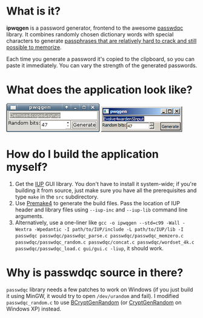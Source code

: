# What is it?

**ipwqgen** is a password generator, frontend to the awesome [passwdqc](http://www.openwall.com/passwdqc/) library. It combines randomly chosen dictionary words with special characters to generate [passphrases that are relatively hard to crack and still possible to memorize](https://www.xkcd.com/936/).

Each time you generate a password it's copied to the clipboard, so you can paste it immediately. You can vary the strength of the generated passwords.

# What does the application look like?

![Linux, GTK2](doc/linux.png)
![Windows 7, classic](doc/win7.png)

# How do I build the application myself?

1. Get the [IUP](http://webserver2.tecgraf.puc-rio.br/iup/) GUI library. You don't have to install it system-wide; if you're building it from source, just make sure you have all the prerequisites and type `make` in the `src` subdirectory.
2. Use [Premake4](https://premake.github.io/download.html#v4) to generate the build files. Pass the location of IUP header and library files using `--iup-inc` and `--iup-lib` command line arguments.
3. Alternatively, use a one-liner like `gcc -o ipwqgen --std=c99 -Wall -Wextra -Wpedantic -I path/to/IUP/include -L path/to/IUP/lib -I passwdqc passwdqc/passwdqc_parse.c passwdqc/passwdqc_memzero.c passwdqc/passwdqc_random.c passwdqc/concat.c passwdqc/wordset_4k.c passwdqc/passwdqc_load.c gui/gui.c -liup`, it should work.

# Why is passwdqc source in there?

`passwdqc` library needs a few patches to work on Windows (if you just build it using MinGW, it would try to open `/dev/urandom` and fail). I modified `passwdqc_random.c` to use [BCryptGenRandom](https://msdn.microsoft.com/en-us/library/windows/desktop/aa375458%28v%3Dvs.85%29.aspx) (or [CryptGenRandom](https://msdn.microsoft.com/en-us/library/windows/desktop/aa379942%28v=vs.85%29.aspx) on Windows XP) instead.
